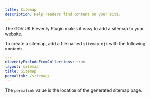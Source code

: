 ```yaml
---
title: Sitemap
description: Help readers find content on your site.
---
```


The GOV.UK Eleventy Plugin makes it easy to add a sitemap to your website.

To create a sitemap, add a file named `sitemap.njk` with the following content:

```yaml
---
eleventyExcludeFromCollections: true
layout: sitemap
title: Sitemap
permalink: /sitemap/
---
```

The `permalink` value is the location of the generated sitemap page.
